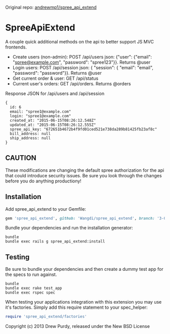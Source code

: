 Original repo: [andrewmp1/spree_api_extend](https://github.com/andrewmp1/spree_api_extend)

SpreeApiExtend
==============

A couple quick additional methods on the api to better support JS MVC frontends.

- Create users (non-admin): POST  /api/users  json: {"user": {"email": "spree@example.com", "password": "spree123"}}. Returns @user
- Login users: POST  /api/session  json: { "session": { "email": "email", "password": "password"}}. Returns @user
- Get current order & user: GET  /api/status
- Current user's orders: GET /api/orders. Returns @orders

Response JSON for /api/users and /api/session 
```
{
  id: 6
  email: "spree1@example.com"
  login: "spree1@example.com"
  created_at: "2015-06-15T08:26:12.548Z"
  updated_at: "2015-06-15T08:26:12.555Z"
  spree_api_key: "672651b4672b4f9fd01ced521e738da289b81425fb23af8c"
  bill_address: null
  ship_address: null
}
```

CAUTION
------------
These modifications are changing the default spree authorization for the api that could introduce security issues.  Be sure you look through the changes before you do anything productiony!

Installation
------------

Add spree_api_extend to your Gemfile:

```ruby
gem 'spree_api_extend', github: 'Wangdi/spree_api_extend', branch: '3-0-stable'
```

Bundle your dependencies and run the installation generator:

```shell
bundle
bundle exec rails g spree_api_extend:install
```

Testing
-------

Be sure to bundle your dependencies and then create a dummy test app for the specs to run against.

```shell
bundle
bundle exec rake test_app
bundle exec rspec spec
```

When testing your applications integration with this extension you may use it's factories.
Simply add this require statement to your spec_helper:

```ruby
require 'spree_api_extend/factories'
```

Copyright (c) 2013 Drew Purdy, released under the New BSD License
